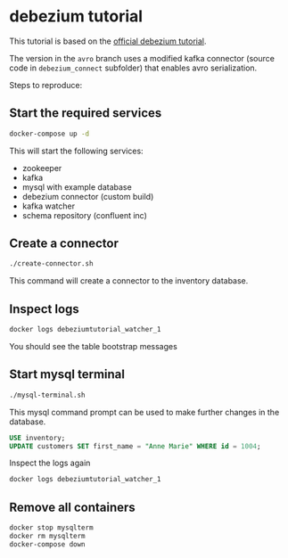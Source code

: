 # debezium tutorial

This tutorial is based on the [official debezium tutorial](http://debezium.io/docs/tutorial/).

The version in the `avro` branch uses a modified kafka connector (source code in `debezium_connect` subfolder) that enables avro serialization.

Steps to reproduce:

## Start the required services

```bash
docker-compose up -d
```

This will start the following services:
 - zookeeper
 - kafka
 - mysql with example database
 - debezium connector (custom build)
 - kafka watcher
 - schema repository (confluent inc)
 
## Create a connector

```bash
./create-connector.sh
```

This command will create a connector to the inventory database.

## Inspect logs

```bash
docker logs debeziumtutorial_watcher_1
```

You should see the table bootstrap messages

## Start mysql terminal

```bash
./mysql-terminal.sh
```

This mysql command prompt can be used to make further changes in the database.

```sql
USE inventory;
UPDATE customers SET first_name = "Anne Marie" WHERE id = 1004;
```

Inspect the logs again

```bash
docker logs debeziumtutorial_watcher_1
```

## Remove all containers

```bash
docker stop mysqlterm
docker rm mysqlterm
docker-compose down
```